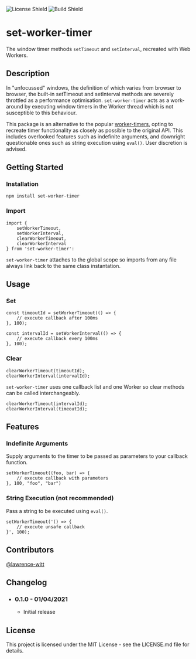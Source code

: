 ![License Shield](https://img.shields.io/github/license/lawrence-witt/set-worker-timer?style=flat-square)
![Build Shield](https://img.shields.io/travis/com/lawrence-witt/set-worker-timer?style=flat-square)

# set-worker-timer

The window timer methods `setTimeout` and `setInterval`, recreated with Web Workers.

## Description

In "unfocussed" windows, the definition of which varies from browser to browser, the built-in setTimeout and setInterval methods are severely throttled as a performance optimisation. `set-worker-timer` acts as a work-around by executing window timers in the Worker thread which is not susceptible to this behaviour.

This package is an alternative to the popular [worker-timers](https://github.com/chrisguttandin/worker-timers), opting to recreate timer functionality as closely as possible to the original API. This includes overlooked features such as indefinite arguments, and downright questionable ones such as string execution using `eval()`. User discretion is advised.

## Getting Started

### Installation

````
npm install set-worker-timer
````

### Import

````
import { 
    setWorkerTimeout, 
    setWorkerInterval,
    clearWorkerTimeout,
    clearWorkerInterval
} from 'set-worker-timer':
````
`set-worker-timer` attaches to the global scope so imports from any file always link back to the same class instantation.

## Usage

### Set

````
const timeoutId = setWorkerTimeout(() => {
    // execute callback after 100ms
}, 100);

const intervalId = setWorkerInterval(() => {
    // execute callback every 100ms
}, 100);
````

### Clear

````
clearWorkerTimeout(timeoutId);
clearWorkerInterval(intervalId);
````
`set-worker-timer` uses one callback list and one Worker so clear methods can be called interchangeably.
````
clearWorkerTimeout(intervalId);
clearWorkerInterval(timeoutId);
````

## Features

### Indefinite Arguments

Supply arguments to the timer to be passed as parameters to your callback function.

````
setWorkerTimeout((foo, bar) => {
    // execute callback with parameters
}, 100, "foo", "bar")
````
### String Execution (not recommended)

Pass a string to be executed using `eval()`.

````
setWorkerTimeout('() => {
    // execute unsafe callback
}', 100);
````

## Contributors

[@lawrence-witt](https://github.com/lawrence-witt)

## Changelog

* ### 0.1.0 - 01/04/2021
  * Initial release

## License

This project is licensed under the MIT License - see the LICENSE.md file for details.